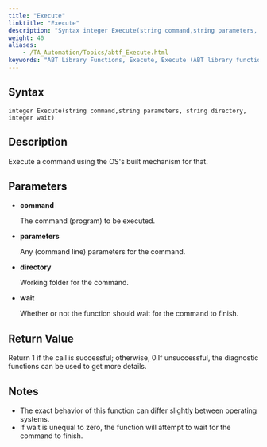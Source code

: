 ```yaml
--- 
title: "Execute"
linktitle: "Execute"
description: "Syntax integer Execute(string command,string parameters, string directory, integer wait) Description Execute a command using the OS's built mechanism for that. Parameters command The command (program) ..."
weight: 40
aliases: 
    - /TA_Automation/Topics/abtf_Execute.html
keywords: "ABT Library Functions, Execute, Execute (ABT library function)"
---
```


## Syntax

`integer Execute(string command,string parameters, string directory, integer wait)`

## Description

Execute a command using the OS's built mechanism for that.

## Parameters

-   **command**

    The command \(program\) to be executed.

-   **parameters**

    Any \(command line\) parameters for the command.

-   **directory**

    Working folder for the command.

-   **wait**

    Whether or not the function should wait for the command to finish.


## Return Value

Return 1 if the call is successful; otherwise, 0.If unsuccessful, the diagnostic functions can be used to get more details.

## Notes

-   The exact behavior of this function can differ slightly between operating systems.
-   If wait is unequal to zero, the function will attempt to wait for the command to finish.




